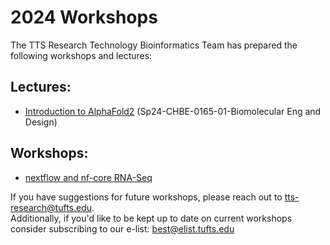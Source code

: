 # 2024 Workshops       
The TTS Research Technology Bioinformatics Team has prepared the following workshops and lectures:

## Lectures:  
- [Introduction to AlphaFold2](https://github.com/tuftsdatalab/tuftsWorkshops/tree/main/docs/2024_workshops/cas12aAlphaFold2_sp24) (Sp24-CHBE-0165-01-Biomolecular Eng and Design)

## Workshops:      
- [nextflow and nf-core RNA-Seq](https://github.com/tuftsdatalab/tuftsWorkshops/tree/main/docs/2024_workshops/nfcore_rnaseq_sp24/00_introduction.md) 


If you have suggestions for future workshops, please reach out to tts-research@tufts.edu.        
Additionally, if you'd like to be kept up to date on current workshops consider subscribing to our e-list: best@elist.tufts.edu
